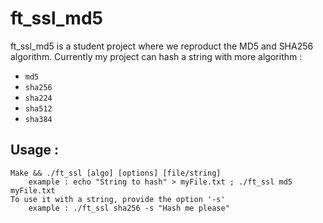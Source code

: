 # ft_ssl_md5

ft_ssl_md5 is a student project where we reproduct the MD5 and SHA256 algorithm.
Currently my project can hash a string with more algorithm :
* `md5`
* `sha256`
* `sha224`
* `sha512`
* `sha384`

## Usage :
```
Make && ./ft_ssl [algo] [options] [file/string]
	example : echo "String to hash" > myFile.txt ; ./ft_ssl md5 myFile.txt
To use it with a string, provide the option '-s'
	example : ./ft_ssl sha256 -s "Hash me please"
```
